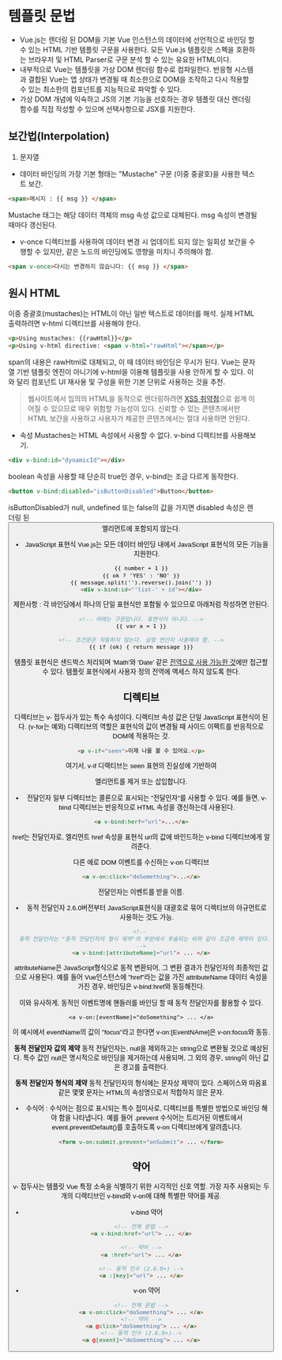# 템플릿 문법

- Vue.js는 렌더링 된 DOM을 기본 Vue 인스턴스의 데이터에 선언적으로 바인딩 할 수 있는 HTML 기반 템플릿 구문을 사용한다. 모든 Vue.js 템플릿은 스펙을 호환하는 브라우저 및 HTML Parser로 구문 분석 할 수 있는 유요한 HTML이다.
- 내부적으로 Vue는 템플릿을 가상 DOM 렌더링 함수로 컴파일한다. 반응형 시스템과 결합된 Vue는 앱 상태가 변경될 때 최소한으로 DOM을 조작하고 다시 적용할 수 있는 최소한의 컴포넌트를 지능적으로 파악할 수 있다.
- 가상 DOM 개념에 익숙하고 JS의 기본 기능을 선호하는 경우 템플릿 대신 렌더링 함수를 직접 작성할 수 있으며 선택사항으로 JSX를 지원한다.

## 보간법(Interpolation)

1. 문자열
- 데이터 바인딩의 가장 기본 형태는 "Mustache" 구문 (이중 중괄호)을 사용한 텍스트 보간.
``` HTML
<span>메시지 : {{ msg }} </span>
``` 
Mustache 태그는 해당 데이터 객체의 msg 속성 값으로 대체된다. msg 속성이 변경될 때마다 갱신된다.

- v-once 디렉티브를 사용하여 데이터 변경 시 업데이트 되지 않는 일회성 보간을 수행할 수 있지만, 같은 노드의 바인딩에도 영향을 미치니 주의해야 함.
``` HTML
<span v-once>다시는 변경하지 않습니다: {{ msg }} </span>

```

## 원시 HTML
이중 중괄호(mustaches)는 HTML이 아닌 일반 텍스트로 데이터를 해석. 실제 HTML 출력하려면 v-html 디렉티브를 사용해야 한다.

``` HTML
<p>Using mustaches: {{rawHtml}}</p>
<p>Using v-html directive: <span v-html="rawHtml"></span></p>
```
span의 내용은 rawHtml로 대체되고, 이 때 데이터 바인딩은 무시가 된다. Vue는 문자열 기반 템플릿 엔진이 아니기에 v-html을 이용해 템플릿을 사용 안하게 할 수 있다. 이와 달리 컴포넌트 UI 재사용 및 구성을 위한 기본 단위로 사용하는 것을 추천.

> 웹사이트에서 임의의 HTML을 동적으로 렌더링하려면 [XSS 취약점](https://en.wikipedia.org/wiki/Cross-site_scripting)으로 쉽게 이어질 수 있으므로 매우 위험할 가능성이 있다. 신뢰할 수 있는 콘텐츠에서만 HTML 보간을 사용하고 사용자가 제공한 콘텐츠에서는 절대 사용하면 안된다.

- 속성
Mustaches는 HTML 속성에서 사용할 수 없다. v-bind 디렉티브를 사용해보기.
``` HTML
<div v-bind:id="dynamicId"></div>
```
boolean 속성을 사용할 때 단순히 true인 경우, v-bind는 조금 다르게 동작한다.
``` HTML
<button v-bind:disabled="isButtonDisabled">Button</button>
```
isButtonDisabled가 null, undefined 또는 false의 값을 가지면 disabled 속성은 렌더링 된 <button>엘리먼트에 포함되지 않는다.

- JavaScript 표현식
Vue.js는 모든 데이터 바인딩 내에서 JavaScript 표현식의 모든 기능을 지원한다.
``` HTML
{{ number + 1 }}
{{ ok ? 'YES' : 'NO' }}
{{ message.split('').reverse().join('') }}
<div v-bind:id="'list-' + id"></div>
```

제한사항 : 각 바인딩에서 하나의 단일 표현식만 포함될 수 있으므로 아래처럼 작성하면 안된다.

``` HTML
<!-- 아래는 구문입니다. 표현식이 아니다. -->
{{ var a = 1 }}

<!-- 조건문은 작동하지 않는다. 삼항 연산자 사용해야 함. -->
{{ if (ok) { return message }}}
```

템플릿 표현식은 샌드박스 처리되며 'Math'와 'Date' 같은 [전역으로 사용 가능한 것](https://github.com/vuejs/vue/blob/v2.6.10/src/core/instance/proxy.js#L9)에만 접근할 수 있다. 템플릿 표현식에서 사용자 정의 전역에 액세스 하지 않도록 한다.

## 디렉티브 
디렉티브는 v- 접두사가 있는 특수 속성이다. 디렉티브 속성 값은 단일 JavaScript 표현식이 된다. (v-for는 예외) 디렉티브의 역할은 표현식의 값이 변경될 때 사이드 이펙트를 반응적으로 DOM에 적용하는 것.

``` HTML
<p v-if="seen">이제 나를 볼 수 있어요.</p>
```
여기서, v-if 디렉티브는 seen 표현의 진실성에 기반하여 <p> 엘리먼트를 제거 또는 삽입합니다.

- 전달인자 
일부 디렉티브는 콜론으로 표시되는 "전달인자"를 사용할 수 있다. 예를 들면, v-bind 디렉티브는 반응적으로 HTML 속성을 갱신하는데 사용된다.

``` HTML
<a v-bind:herf="url">...</a>
```
href는 전달인자로, 엘리먼트 href 속성을 표현식 url의 값에 바인드하는 v-bind 디렉티브에게 알려준다.

다른 에로 DOM 이벤트를 수신하는 v-on 디렉티브
``` HTML
<a v-on:click="doSomething">...</a>
```
전달인자는 이벤트를 받을 이름.

- 동적 전달인자 
2.6.0버전부터 JavaScript표현식을 대괄호로 묶어 디렉티브의 아규먼트로 사용하는 것도 가능.
``` HTML
<!-- 
  동적 전달인자는 "동적 전달인자의 형식 제약"의 부분에서 후술되는 바와 같이 조금의 제약이 있다.
-->
<a v-bind:[attributeName]="url"> ... </a>

```

attributeName은 JavaScript형식으로 동적 변환되어, 그 변환 결과가 전달인자의 최종적인 값으로 사용된다.
예를 들어 Vue인스턴스에 "href"라는 값을 가진 attributeName 데이터 속성을 가진 경우, 바인딩은 v-bind:href와 동등해진다.

이와 유사하게, 동적인 이벤트명에 핸들러를 바인딩 할 때 동적 전달인자를 활용할 수 있다.
```
<a v-on:[eventName]="doSomething"> ... </a>
```

이 예시에서 eventName의 값이 "focus"라고 한다면 v-on:[EventNAme]은 v-on:focus와 동등.

**동적 전달인자 값의 제약**
동적 전달인자는, null을 제외하고는 string으로 변환될 것으로 예상된다. 특수 값인 null은 명시적으로 바인딩을 제거하는데 사용되며, 그 외의 경우, string이 아닌 값은 경고를 출력한다.

**동적 전달인자 형식의 제약**
동적 전달인자의 형식에는 문자상 제약이 있다. 스페이스와 따옴표 같은 몇몇 문자는 HTML의 속성명으로서 적합하지 않은 문자.

- 수식어
: 수식어는 점으로 표시되는 특수 접미사로, 디렉티브를 특별한 방법으로 바인딩 해야 함을 나타냅니다. 예를 들어 .prevent 수식어는 트리거된 이벤트에서 event.preventDefault()를 호출하도록 v-on 디렉티브에게 알려줍니다.
``` HTML
<form v-on:submit.prevent="onSubmit"> ... </form>
```

## 약어
v- 접두사는 템플릿 Vue 특정 소속을 식별하기 위한 시각적인 신호 역할. 가장 자주 사용되는 두 개의 디렉티브인 v-bind와 v-on에 대해 특별한 약어를 제공.

- v-bind 약어
``` HTML
<!-- 전체 문법 -->
<a v-bind:href="url"> ... </a>

<!-- 약어 -->
<a :href="url"> ... </a>

<!-- 동적 인수 (2.6.0+) -->
<a :[key]="url"> ... </a>
```

- v-on 약어 
``` HTML
<!-- 전체 문법 -->
<a v-on:click="doSomething"> ... </a>
<!-- 약어 -->
<a @click="doSomething"> ... </a>
<!-- 동적 인수 (2.6.0+)-->
<a @[event]="doSomething"> ... </a>
```
